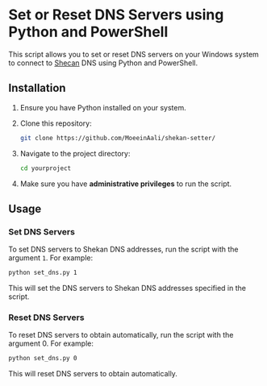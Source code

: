 # Set or Reset DNS Servers using Python and PowerShell

This script allows you to set or reset DNS servers on your Windows system to connect to [Shecan](https://shecan.ir/) DNS using Python and PowerShell.

## Installation

1. Ensure you have Python installed on your system.
2. Clone this repository:

    ```bash
    git clone https://github.com/MoeeinAali/shekan-setter/
    ```

3. Navigate to the project directory:

    ```bash
    cd yourproject
    ```
4. Make sure you have **administrative privileges** to run the script.

## Usage

### Set DNS Servers

To set DNS servers to Shekan DNS addresses, run the script with the argument `1`. For example:

```bash
python set_dns.py 1
```
This will set the DNS servers to Shekan DNS addresses specified in the script.

### Reset DNS Servers

To reset DNS servers to obtain automatically, run the script with the argument 0. For example:

```bash
python set_dns.py 0
```
This will reset DNS servers to obtain automatically.



